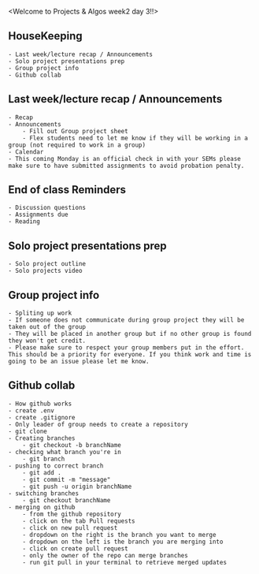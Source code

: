 <Welcome to Projects & Algos week2 day 3!!>

## HouseKeeping
    - Last week/lecture recap / Announcements
    - Solo project presentations prep
    - Group project info
    - Github collab

## Last week/lecture recap / Announcements
    - Recap
    - Announcements
        - Fill out Group project sheet
        - Flex students need to let me know if they will be working in a group (not required to work in a group)
    - Calendar
    - This coming Monday is an official check in with your SEMs please make sure to have submitted assignments to avoid probation penalty.

## End of class Reminders
    - Discussion questions
    - Assignments due
    - Reading

## Solo project presentations prep
    - Solo project outline
    - Solo projects video

## Group project info
    - Spliting up work 
    - If someone does not communicate during group project they will be taken out of the group
    - They will be placed in another group but if no other group is found they won't get credit.
    - Please make sure to respect your group members put in the effort. This should be a priority for everyone. If you think work and time is going to be an issue please let me know.


## Github collab
    - How github works
    - create .env
    - create .gitignore
    - Only leader of group needs to create a repository
    - git clone
    - Creating branches
        - git checkout -b branchName
    - checking what branch you're in
        - git branch
    - pushing to correct branch
        - git add .
        - git commit -m "message"
        - git push -u origin branchName
    - switching branches
        - git checkout branchName 
    - merging on github
        - from the github repository 
        - click on the tab Pull requests
        - click on new pull request
        - dropdown on the right is the branch you want to merge 
        - dropdown on the left is the branch you are merging into
        - click on create pull request
        - only the owner of the repo can merge branches
        - run git pull in your terminal to retrieve merged updates
